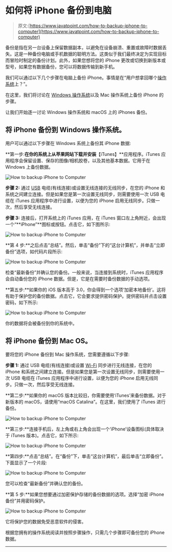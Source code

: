 # 如何将 iPhone 备份到电脑

> 原文:[https://www.javatpoint.com/how-to-backup-iphone-to-computer](https://www.javatpoint.com/how-to-backup-iphone-to-computer)

备份是指在另一台设备上保留数据副本，以避免在设备崩溃、重置或故障时数据丢失。这是一种备份电脑或手机数据的聪明方法。这类似于我们最终决定为实现目标而冒险时制定的备份计划。此外，如果您想将您的 iPhone 更改或切换到新版本或型号，如果您有数据备份，您可以将数据传输到新手机。

我们可以通过以下几个步骤在电脑上备份 iPhone。事情是在“用户想拿回哪个[操作系统](https://www.javatpoint.com/operating-system)上？”。

在这里，我们将讨论在 [Windows 操作系统](https://www.javatpoint.com/windows)以及 Mac 操作系统上备份 iPhone 的步骤。

让我们开始逐一讨论 Windows 操作系统和 macOS 上的 iPhones 备份。

## 将 iPhone 备份到 Windows 操作系统。

用户可以通过以下步骤在 Windows 系统上备份其 iPhone 数据:

**第一步:**在你的系统上从苹果网站下载并安装**【iTunes】**应用程序。iTunes 应用程序会保留设置、保存的图像/相机胶卷，以及其他基本数据。它用于在 Windows 上备份数据。

![How to backup iPhone to Computer](../Images/158e0a75cc962789077e8610880b6e53.png)

**步骤 2:** 通过 [USB](https://www.javatpoint.com/usb-full-form) 电缆(有线连接)或设置无线连接的无线同步，在您的 iPhone 和系统之间建立连接。但是如果您是第一次设置无线同步，则需要使用一次 USB 电缆在 iTunes 应用程序中进行设置，以便为您的 iPhone 启用无线同步。只做一次，然后享受无线连接。

**步骤 3:** 连接后，打开系统上的 iTunes 应用，在 iTunes 窗口左上角附近，会出现一个“**iPhone”**图标或按钮。点击它，如下图所示:

![How to backup iPhone to Computer](../Images/1b7767ae1e17f5aea0dfef20eaa35015.png)

**第 4 步:**之后点击“总结”。然后，单击“备份”下的“这台计算机”，并单击“立即备份”选项，如代码片段所示:

![How to backup iPhone to Computer](../Images/61a9cf0e6420a316608d49d157f40842.png)

检查“最新备份”并确认您的备份。一般来说，当连接到系统时，iTunes 应用程序会自动备份您的 iPhone 数据。但是，它是在需要时备份数据的手动选项。

**第五步:**如果你的 iOS 版本高于 3.0，你会得到一个选项‘加密本地备份’。这将有助于保护您的备份数据。点击它，它会要求提供密码保护。提供密码并点击设置密码，如下所示:

![How to backup iPhone to Computer](../Images/e6ccc43d4160a266e254c846ccc59eae.png)

你的数据将会被备份到你的系统中。

## 将 iPhone 备份到 Mac OS。

要将您的 iPhone 备份到 Mac 操作系统，您需要遵循以下步骤:

**步骤 1:** 通过 USB 电缆(有线连接)或设置 [Wi-Fi](https://www.javatpoint.com/wifi-full-form) 同步进行无线连接，在您的 iPhone 和系统之间建立连接。但是如果您是第一次设置无线同步，则需要使用一次 USB 电缆在 iTunes 应用程序中进行设置，以便为您的 iPhone 启用无线同步。只做一次，然后享受无线连接。

**第二步:**如果你的 macOS 版本比较旧，你需要使用‘iTunes’来备份数据。对于新版本的 macOS，请使用“macOS Catalina”。在这里，我们使用了 iTunes 进行备份。

![How to backup iPhone to Computer](../Images/93d7a6e57e9abdc9e6561928883aec09.png)

**第三步:**连接手机后，左上角或右上角会出现一个‘iPhone’设备图标(具体取决于 iTunes 版本)。点击它，如下所示:

![How to backup iPhone to Computer](../Images/7c704473c35e7755e6b3f7b86a36ba03.png)

**第四步:**点击“总结”。在“备份”下，单击“这台计算机”，最后单击“立即备份”。下面显示了一个片段:

![How to backup iPhone to Computer](../Images/89e82c5f499ae9457e59567a933a1234.png)

您可以检查“最新备份”并确认您的备份。

**第 5 步:**如果您想要通过加密保护存储的备份数据的选项。选择“加密 iPhone 备份”并用密码保护。

![How to backup iPhone to Computer](../Images/a9ad8f26a94780cc07563a7c58ea76ff.png)

它将保护您的数据免受恶意软件的侵害。

根据您拥有的操作系统阅读并按照步骤操作，只需几个步骤即可备份您的 iPhone 数据。

* * *